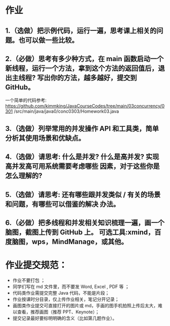 # 作业
## 1.（选做）把示例代码，运行一遍，思考课上相关的问题。也可以做一些比较。

## 2.（必做）思考有多少种方式，在 main 函数启动一个新线程，运行一个方法，拿到这个方法的返回值后，退出主线程? 写出你的方法，越多越好，提交到 GitHub。

一个简单的代码参考:  https://github.com/kimmking/JavaCourseCodes/tree/main/03concurrency/0301 /src/main/java/java0/conc0303/Homework03.java

## 3.（选做）列举常用的并发操作 API 和工具类，简单分析其使用场景和优缺点。

## 4.（选做）请思考: 什么是并发? 什么是高并发? 实现高并发高可用系统需要考虑哪些 因素，对于这些你是怎么理解的?

## 5.（选做）请思考: 还有哪些跟并发类似 / 有关的场景和问题，有哪些可以借鉴的解决 办法。

## 6.（必做）把多线程和并发相关知识梳理一遍，画一个脑图，截图上传到 GitHub 上。 可选工具:xmind，百度脑图，wps，MindManage，或其他。

# 作业提交规范：

- 作业不要打包 ；
- 同学们写在 md 文件里，而不要发 Word, Excel , PDF 等 ；
- 代码类作业需提交完整 Java 代码，不能是片段；
- 作业按课时分目录，仅上传作业相关，笔记分开记录；
- 画图类作业提交可直接打开的图片或 md，手画的图手机拍照上传后太大，难以查看，推荐画图（推荐 PPT、Keynote）；
- 提交记录最好要标明明确的含义（比如第几题作业）。
